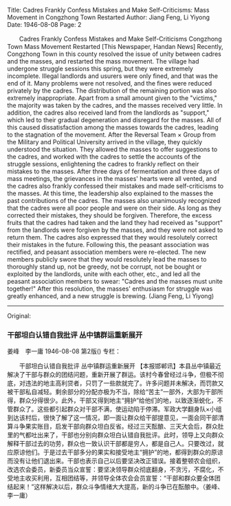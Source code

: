 Title: Cadres Frankly Confess Mistakes and Make Self-Criticisms: Mass Movement in Congzhong Town Restarted
Author: Jiang Feng, Li Yiyong
Date: 1946-08-08
Page: 2

　　Cadres Frankly Confess Mistakes and Make Self-Criticisms
    Congzhong Town Mass Movement Restarted
    [This Newspaper, Handan News] Recently, Congzhong Town in this county resolved the issue of unity between cadres and the masses, and restarted the mass movement. The village had undergone struggle sessions this spring, but they were extremely incomplete. Illegal landlords and usurers were only fined, and that was the end of it. Many problems were not resolved, and the fines were reduced privately by the cadres. The distribution of the remaining portion was also extremely inappropriate. Apart from a small amount given to the "victims," the majority was taken by the cadres, and the masses received very little. In addition, the cadres also received land from the landlords as "support," which led to their gradual degeneration and disregard for the masses. All of this caused dissatisfaction among the masses towards the cadres, leading to the stagnation of the movement. After the Reversal Team × Group from the Military and Political University arrived in the village, they quickly understood the situation. They allowed the masses to offer suggestions to the cadres, and worked with the cadres to settle the accounts of the struggle sessions, enlightening the cadres to frankly reflect on their mistakes to the masses. After three days of fermentation and three days of mass meetings, the grievances in the masses' hearts were all vented, and the cadres also frankly confessed their mistakes and made self-criticisms to the masses. At this time, the leadership also explained to the masses the past contributions of the cadres. The masses also unanimously recognized that the cadres were all poor people and were on their side. As long as they corrected their mistakes, they should be forgiven. Therefore, the excess fruits that the cadres had taken and the land they had received as "support" from the landlords were forgiven by the masses, and they were not asked to return them. The cadres also expressed that they would resolutely correct their mistakes in the future. Following this, the peasant association was rectified, and peasant association members were re-elected. The new members publicly swore that they would resolutely lead the masses to thoroughly stand up, not be greedy, not be corrupt, not be bought or exploited by the landlords, unite with each other, etc., and led all the peasant association members to swear: "Cadres and the masses must unite together!" After this resolution, the masses' enthusiasm for struggle was greatly enhanced, and a new struggle is brewing. (Jiang Feng, Li Yiyong)



<hr /> 

Original: 


### 干部坦白认错自我批评  丛中镇群运重新展开
姜峰　李一庸
1946-08-08
第2版()
专栏：

　　干部坦白认错自我批评
    丛中镇群运重新展开
    【本报邯郸讯】本县丛中镇最近解决了干部与群众的团结问题，重新开展了群运。该村今春曾经过斗争，但极不彻底，对违法的地主高利贷者，只罚了一些款就完了。许多问题并未解决，而罚款又被干部私自减轻。剩余部分的分配亦极为不当，除给“苦主”一部外，大部为干部所得，群众分得很少。此外，干部又得到地主“拥护”给他们的地，以致逐渐蜕化，不管群众了。这些都引起群众对干部不满，使运动陷于停滞。军政大学翻身队×小组到达该村后，很快了解了这一情况，即一面让群众给干部提意见，一面会同干部清算斗争果实账目，启发干部向群众坦白反省。经过三天酝酿、三天大会后，群众肚里的气都吐出来了，干部也分别向群众坦白认错自我批评。此时，领导上又向群众解释干部过去的功劳，群众也一致认识干部都是穷人，都是自己人。只要改过，就应原谅他们。于是过去干部多分的果实和接受地主“拥护”的地，都得到群众的原谅而没有让他们退出来。干部也表示自己以后要坚决改正错误。接着整顿农会组织，改选农会委员，新委员当众宣誓：要坚决领导群众彻底翻身，不贪污，不腐化，不受地主收买利用，互相团结等，并领导全体农会会员宣誓：“干部和群众要全体团结起来！”这样解决以后，群众斗争情绪大大提高，新的斗争已在酝酿中。（姜峰、李一庸）
